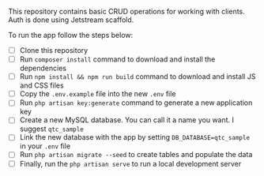 This repository contains basic CRUD operations for working with clients. Auth is done using Jetstream scaffold.

To run the app follow the steps below:

- [ ] Clone this repository
- [ ] Run `composer install` command to download and install the dependencies
- [ ] Run `npm install && npm run build` command to download and install JS and CSS files
- [ ] Copy the `.env.example` file into the new `.env` file
- [ ] Run `php artisan key:generate` command to generate a new application key
- [ ] Create a new MySQL database. You can call it a name you want. I suggest `qtc_sample`
- [ ] Link the new database with the app by setting `DB_DATABASE=qtc_sample` in your  `.env` file
- [ ] Run `php artisan migrate --seed` to create tables and populate the data
- [ ] Finally, run the `php artisan serve` to run a local development server
